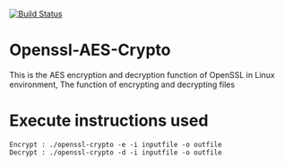 [![Build Status](https://travis-ci.com/songshuaisong/Openssl-AES-Crypto.svg?branch=master)](https://travis-ci.com/songshuaisong/Openssl-AES-Crypto)

# Openssl-AES-Crypto

This is the AES encryption and decryption function of OpenSSL in Linux environment,  The function of encrypting and decrypting files

# Execute instructions used
    Encrypt : ./openssl-crypto -e -i inputfile -o outfile
    Decrypt : ./openssl-crypto -d -i inputfile -o outfile



